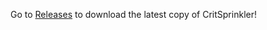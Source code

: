 
Go to [Releases](https://github.com/xackery/critsprinkler/releases) to download the latest copy of CritSprinkler!
